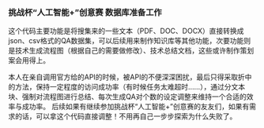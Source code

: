 ### 挑战杯“人工智能+”创意赛 数据库准备工作 

这个代码主要功能是将搜集来的一些文本（PDF、DOC、DOCX）直接转换成json、csv格式的QA数据集，可以后续用来制作知识库等其他功能，次要功能则是技术生成流程图（根据自己的需要做修改）、技术总结文档，这些或许制作策划案会用得上。

本人在亲自调用官方给的API的时候，被API的不便深深困扰，最后只得采取折中的方法，保持一定程度的访问成功率（有时候任务太难超时……），通过分文本块、强制对流程图进行总结、每次生成QA对个数的设定调整来维持一个合适的效率与成功率。
后续如果有继续参加挑战杯“人工智能+”创意赛的友友们，如果有需求的话，可以拿这个代码直接调整！不用再自己一步步探索为什么失败了。











